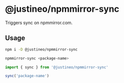 # @justineo/npmmirror-sync

Triggers sync on npmmirror.com.

## Usage

```sh
npm i -D @justineo/npmmirror-sync
```

```sh
npmmirror-sync <package-name>
```

```js
import { sync } from '@justineo/npmmirror-sync'

sync('package-name')
```
